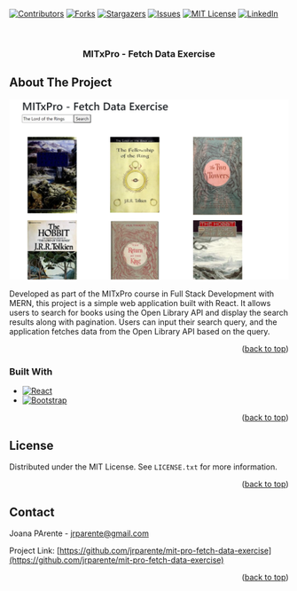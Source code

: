 <a name="readme-top"></a>

[![Contributors][contributors-shield]][contributors-url]
[![Forks][forks-shield]][forks-url]
[![Stargazers][stars-shield]][stars-url]
[![Issues][issues-shield]][issues-url]
[![MIT License][license-shield]][license-url]
[![LinkedIn][linkedin-shield]][linkedin-url]

<!-- PROJECT LOGO -->
<br />
<div align="center">

<h3 align="center">MITxPro - Fetch Data Exercise</h3>

</div>

## About The Project

![Product Name Screen Shot][product-screenshot]

Developed as part of the MITxPro course in Full Stack Development with MERN, this project is a simple web application built with React. It allows users to search for books using the Open Library API and display the search results along with pagination. Users can input their search query, and the application fetches data from the Open Library API based on the query.

<p align="right">(<a href="#readme-top">back to top</a>)</p>

### Built With

- [![React][React.js]][React-url]
- [![Bootstrap][Bootstrap.com]][Bootstrap-url]

<p align="right">(<a href="#readme-top">back to top</a>)</p>

## License

Distributed under the MIT License. See `LICENSE.txt` for more information.

<p align="right">(<a href="#readme-top">back to top</a>)</p>

## Contact

Joana PArente - jrparente@gmail.com

Project Link: [https://github.com/jrparente/mit-pro-fetch-data-exercise](https://github.com/jrparente/mit-pro-fetch-data-exercise)

<p align="right">(<a href="#readme-top">back to top</a>)</p>

<!-- MARKDOWN LINKS & IMAGES -->
<!-- https://www.markdownguide.org/basic-syntax/#reference-style-links -->

[contributors-shield]: https://img.shields.io/github/contributors/jrparente/mit-pro-fetch-data-exercise.svg?style=for-the-badge
[contributors-url]: https://github.com/jrparente/mit-pro-fetch-data-exercise/graphs/contributors
[forks-shield]: https://img.shields.io/github/forks/jrparente/mit-pro-fetch-data-exercise.svg?style=for-the-badge
[forks-url]: https://github.com/jrparente/mit-pro-fetch-data-exercise/network/members
[stars-shield]: https://img.shields.io/github/stars/jrparente/mit-pro-fetch-data-exercise.svg?style=for-the-badge
[stars-url]: https://github.com/jrparente/mit-pro-fetch-data-exercise/stargazers
[issues-shield]: https://img.shields.io/github/issues/jrparente/mit-pro-fetch-data-exercise.svg?style=for-the-badge
[issues-url]: https://github.com/jrparente/mit-pro-fetch-data-exercise/issues
[license-shield]: https://img.shields.io/github/license/jrparente/mit-pro-fetch-data-exercise.svg?style=for-the-badge
[license-url]: https://github.com/jrparente/mit-pro-fetch-data-exercise/blob/master/LICENSE.txt
[linkedin-shield]: https://img.shields.io/badge/-LinkedIn-black.svg?style=for-the-badge&logo=linkedin&colorB=555
[linkedin-url]: https://linkedin.com/in/linkedin_username
[product-screenshot]: screenshot.png
[React.js]: https://img.shields.io/badge/React-20232A?style=for-the-badge&logo=react&logoColor=61DAFB
[React-url]: https://reactjs.org/
[Bootstrap.com]: https://img.shields.io/badge/Bootstrap-563D7C?style=for-the-badge&logo=bootstrap&logoColor=white
[Bootstrap-url]: https://getbootstrap.com
